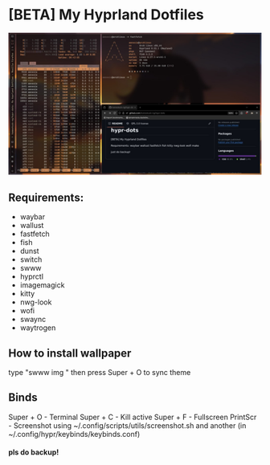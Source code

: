 # [BETA] My Hyprland Dotfiles

![alt text](https://github.com/homestuck-ng/hypr-dots/blob/main/picture.jpg?raw=true)



## **Requirements:**
- waybar
- wallust
- fastfetch
- fish
- dunst
- switch
- swww
- hyprctl
- imagemagick
- kitty
- nwg-look
- wofi
- swaync
- waytrogen

## **How to install wallpaper**
type "swww img <file>"
then press Super + O to sync theme

## **Binds**
Super + O - Terminal
Super + C - Kill active
Super + F - Fullscreen
PrintScr - Screenshot using ~/.config/scripts/utils/screenshot.sh
and another (in ~/.config/hypr/keybinds/keybinds.conf)
 
#### pls do backup!
